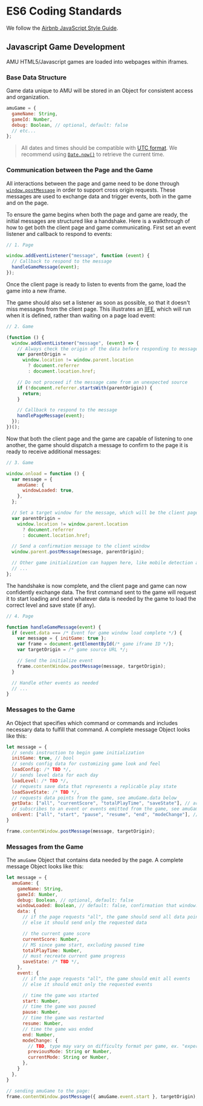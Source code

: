 # ES6 Coding Standards

We follow the [Airbnb JavaScript Style Guide](https://github.com/airbnb/javascript).

## Javascript Game Development

AMU HTML5/Javascript games are loaded into webpages within iframes.

### Base Data Structure

Game data unique to AMU will be stored in an Object for consistent access and organization.

```javascript
amuGame = {
  gameName: String,
  gameId: Number,
  debug: Boolean, // optional, default: false
  // etc...
};
```

> All dates and times should be compatible with [UTC format](https://developer.mozilla.org/en-US/docs/Web/JavaScript/Reference/Global_Objects/Date/UTC). We recommend using [`Date.now()`](https://developer.mozilla.org/en-US/docs/Web/JavaScript/Reference/Global_Objects/Date/now) to retrieve the current time.

### Communication between the Page and the Game

All interactions between the page and game need to be done through [`window.postMessage`](https://developer.mozilla.org/en-US/docs/Web/API/Window/postMessage) in order to support cross origin requests. These messages are used to exchange data and trigger events, both in the game and on the page.

To ensure the game begins when both the page and game are ready, the initial messages are structured like a handshake. Here is a walkthrough of how to get both the client page and game communicating. First set an event listener and callback to respond to events:

```javascript
// 1. Page

window.addEventListener("message", function (event) {
  // Callback to respond to the message
  handleGameMessage(event);
});
```

Once the client page is ready to listen to events from the game, load the game into a new iframe.

The game should also set a listener as soon as possible, so that it doesn't miss messages from the client page. This illustrates an [IIFE](https://developer.mozilla.org/en-US/docs/Glossary/IIFE), which will run when it is defined, rather than waiting on a page load event:

```javascript
// 2. Game

(function () {
  window.addEventListener("message", (event) => {
    // Always check the origin of the data before responding to messages
    var parentOrigin =
      window.location != window.parent.location
        ? document.referrer
        : document.location.href;

    // Do not proceed if the message came from an unexpected source
    if (!document.referrer.startsWith(parentOrigin)) {
      return;
    }

    // Callback to respond to the message
    handlePageMessage(event);
  });
})();
```

Now that both the client page and the game are capable of listening to one another, the game should dispatch a message to confirm to the page it is ready to receive additional messages:

```javascript
// 3. Game

window.onload = function () {
  var message = {
    amuGame: {
      windowLoaded: true,
    },
  };

  // Set a target window for the message, which will be the client page
  var parentOrigin =
    window.location != window.parent.location
      ? document.referrer
      : document.location.href;

  // Send a confirmation message to the client window
  window.parent.postMessage(message, parentOrigin);

  // Other game initialization can happen here, like mobile detection and resize listeners
  // ...
};
```

The handshake is now complete, and the client page and game can now confidently exchange data. The first command sent to the game will request it to start loading and send whatever data is needed by the game to load the correct level and save state (if any).

```javascript
// 4. Page

function handleGameMessage(event) {
  if (event.data === /* Event for game window load complete */) {
    var message = { initGame: true };
    var frame = document.getElementById(/* game iframe ID */);
    var targetOrigin = /* game source URL */;

    // Send the initialize event
    frame.contentWindow.postMessage(message, targetOrigin);
  }

  // Handle other events as needed
  // ...
}
```

### Messages to the Game

An Object that specifies which command or commands and includes necessary data to fulfill that command. A complete message Object looks like this:

```javascript
let message = {
  // sends instruction to begin game initialization
  initGame: true, // bool
  // sends config data for customizing game look and feel
  loadConfig: /* TBD */,
  // sends level data for each day
  loadLevel: /* TBD */,
  // requests save data that represents a replicable play state
  loadSaveState: /* TBD */,
  // requests data points from the game, see amuGame.data below
  getData: ["all", "currentScore", "totalPlayTime", "saveState"], // array of strings
  // subscribes to an event or events emitted from the game, see amuGame.event
  onEvent: ["all", "start", "pause", "resume", "end", "modeChange"], // array of strings
}

frame.contentWindow.postMessage(message, targetOrigin);
```

### Messages from the Game

The `amuGame` Object that contains data needed by the page. A complete message Object looks like this:

```javascript
let message = {
  amuGame: {
    gameName: String,
    gameId: Number,
    debug: Boolean, // optional, default: false
    windowLoaded: Boolean, // default: false, confirmation that window.onload is completed
    data: {
      // if the page requests "all", the game should send all data points
      // else it should send only the requested data

      // the current game score
      currentScore: Number,
      // MS since game start, excluding paused time
      totalPlayTime: Number,
      // must recreate current game progress
      saveState: /* TBD */,
    },
    event: {
      // if the page requests "all", the game should emit all events
      // else it should emit only the requested events

      // time the game was started
      start: Number,
      // time the game was paused
      pause: Number,
      // time the game was restarted
      resume: Number,
      // time the game was ended
      end: Number,
      modeChange: {
        // TBD, type may vary on difficulty format per game, ex. "expert" vs 3
        previousMode: String or Number,
        currentMode: String or Number,
      },
    }
  },
}

// sending amuGame to the page:
frame.contentWindow.postMessage({ amuGame.event.start }, targetOrigin);
```
